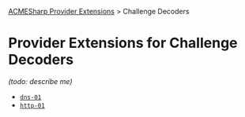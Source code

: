 ﻿[ACMESharp Provider Extensions](../) > Challenge Decoders

# Provider Extensions for Challenge Decoders

*(todo:  describe me)*
* [`dns-01`](dns-01.md)
* [`http-01`](http-01.md)
